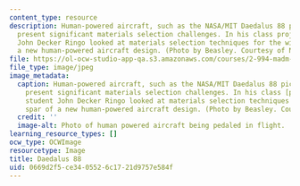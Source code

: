 ```yaml
---
content_type: resource
description: Human-powered aircraft, such as the NASA/MIT Daedalus 88 pictured above,
  present significant materials selection challenges. In his class project, student
  John Decker Ringo looked at materials selection techniques for the wing spar of
  a new human-powered aircraft design. (Photo by Beasley. Courtesy of NASA.)
file: https://ol-ocw-studio-app-qa.s3.amazonaws.com/courses/2-994-madm-with-applications-in-material-selection-and-optimal-design-january-iap-2007/0669d2f5ce3405526c1721d9757e584f_2-994iap07.jpg
file_type: image/jpeg
image_metadata:
  caption: Human-powered aircraft, such as the NASA/MIT Daedalus 88 pictured above,
    present significant materials selection challenges. In his class [project](/courses/2-994-madm-with-applications-in-material-selection-and-optimal-design-january-iap-2007/pages/projects),
    student John Decker Ringo looked at materials selection techniques for the wing
    spar of a new human-powered aircraft design. (Photo by Beasley. Courtesy of [NASA](http://www.nasa.gov/).)
  credit: ''
  image-alt: Photo of human powered aircraft being pedaled in flight.
learning_resource_types: []
ocw_type: OCWImage
resourcetype: Image
title: Daedalus 88
uid: 0669d2f5-ce34-0552-6c17-21d9757e584f
---
```

